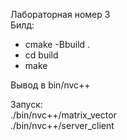 Лабораторная номер 3</br>
Билд:</br>
- cmake -Bbuild .</br>
- cd build</br>
- make

Вывод в bin/nvc++</br>

Запуск:</br>
./bin/nvc++/matrix_vector</br>
./bin/nvc++/server_client</br>
